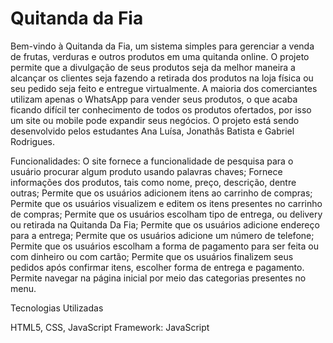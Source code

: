# Quitanda da Fia

Bem-vindo à Quitanda da Fia, um sistema simples para gerenciar a venda de frutas, verduras e outros produtos em uma quitanda online. O projeto permite que a divulgação de seus produtos seja da melhor maneira a alcançar os clientes seja fazendo a retirada dos produtos na loja física ou seu pedido seja feito e entregue virtualmente. A maioria dos comerciantes utilizam apenas o WhatsApp para vender seus produtos, o que acaba ficando difícil ter conhecimento de todos os produtos ofertados, por isso um site ou mobile pode expandir seus negócios. O projeto está sendo desenvolvido pelos estudantes Ana Luísa, Jonathâs Batista e Gabriel Rodrigues. 

Funcionalidades:
O site fornece a funcionalidade de pesquisa para o usuário procurar algum produto usando palavras chaves;
Fornece informações dos produtos, tais como nome, preço, descrição, dentre outras;
Permite que os usuários adicionem itens ao carrinho de compras;
Permite que os usuários visualizem e editem os itens presentes no carrinho de compras;
Permite que os usuários escolham tipo de entrega, ou delivery ou retirada na Quitanda Da Fia;
Permite que os usuários adicione endereço para a entrega;
Permite que os usuários adicione um número de telefone;
Permite que os usuários escolham a forma de pagamento para ser feita ou com dinheiro ou com cartão;
Permite que os usuários finalizem seus pedidos após confirmar itens, escolher forma de entrega e pagamento.
Permite navegar na página inicial por meio das categorias presentes no menu.

Tecnologias Utilizadas

HTML5, CSS, JavaScript
Framework: JavaScript 





